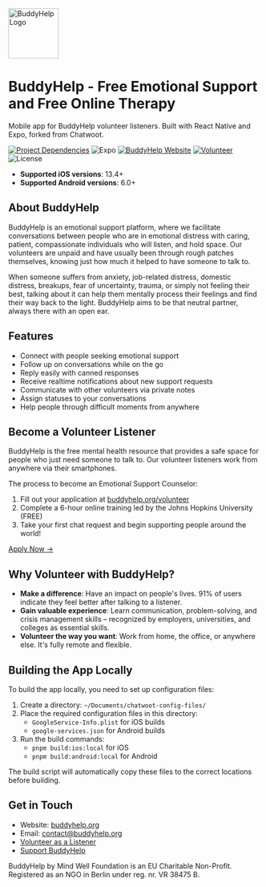 <img src="https://unicorn-images.b-cdn.net/6e7a7d05-7544-4dab-87b5-c667b939d479?optimizer=gif" width="100"  alt="BuddyHelp Logo"/>



# BuddyHelp - Free Emotional Support and Free Online Therapy

Mobile app for BuddyHelp volunteer listeners. Built with React Native and Expo, forked from Chatwoot.

<p>
   <a href="https://github.com/react-native-community/releases/blob/master/CHANGELOG.md"><img src="https://img.shields.io/github/package-json/dependency-version/chatwoot/chatwoot-mobile-app/react-native?color=%2361dafb" alt="Project Dependencies"></a>
   <img src="https://img.shields.io/github/package-json/dependency-version/chatwoot/chatwoot-mobile-app/expo?color=%2361dafb" alt="Expo">
   <a href="https://buddyhelp.org"><img src="https://img.shields.io/badge/website-BuddyHelp-blue" alt="BuddyHelp Website"></a>
   <a href="https://buddyhelp.org/volunteer"><img src="https://img.shields.io/badge/volunteer-Join%20Us-brightgreen" alt="Volunteer"></a>
   <img src="https://img.shields.io/github/license/chatwoot/chatwoot-mobile-app" alt="License">
</p>

- **Supported iOS versions**: 13.4+
- **Supported Android versions**: 6.0+

## About BuddyHelp

BuddyHelp is an emotional support platform, where we facilitate conversations between people who are in emotional distress with caring, patient, compassionate individuals who will listen, and hold space. Our volunteers are unpaid and have usually been through rough patches themselves, knowing just how much it helped to have someone to talk to.

When someone suffers from anxiety, job-related distress, domestic distress, breakups, fear of uncertainty, trauma, or simply not feeling their best, talking about it can help them mentally process their feelings and find their way back to the light. BuddyHelp aims to be that neutral partner, always there with an open ear.

## Features

- Connect with people seeking emotional support
- Follow up on conversations while on the go
- Reply easily with canned responses
- Receive realtime notifications about new support requests
- Communicate with other volunteers via private notes
- Assign statuses to your conversations
- Help people through difficult moments from anywhere
<!-- 
## Download the BuddyHelp App

<p>
  <a href="https://apps.apple.com/app/id1495796682">
    <img alt="Download on the App Store" title="App Store" src="http://i.imgur.com/0n2zqHD.png" width="140">
  </a>

  <a href="https://play.google.com/store/apps/details?id=com.chatwoot.app&hl=en">
    <img alt="Get it on Google Play" title="Google Play" src="http://i.imgur.com/mtGRPuM.png" width="140">
  </a>
</p> -->

## Become a Volunteer Listener

BuddyHelp is the free mental health resource that provides a safe space for people who just need someone to talk to. Our volunteer listeners work from anywhere via their smartphones.

The process to become an Emotional Support Counselor:
1. Fill out your application at [buddyhelp.org/volunteer](https://buddyhelp.org/volunteer)
2. Complete a 6-hour online training led by the Johns Hopkins University (FREE)
3. Take your first chat request and begin supporting people around the world!

[Apply Now →](https://buddyhelp.org/volunteer/)

## Why Volunteer with BuddyHelp?

- **Make a difference**: Have an impact on people's lives. 91% of users indicate they feel better after talking to a listener.
- **Gain valuable experience**: Learn communication, problem-solving, and crisis management skills – recognized by employers, universities, and colleges as essential skills.
- **Volunteer the way you want**: Work from home, the office, or anywhere else. It's fully remote and flexible.

## Building the App Locally

To build the app locally, you need to set up configuration files:

1. Create a directory: `~/Documents/chatwoot-config-files/`
2. Place the required configuration files in this directory:
   - `GoogleService-Info.plist` for iOS builds
   - `google-services.json` for Android builds
3. Run the build commands:
   - `pnpm build:ios:local` for iOS
   - `pnpm build:android:local` for Android

The build script will automatically copy these files to the correct locations before building.

## Get in Touch

- Website: [buddyhelp.org](https://buddyhelp.org)
- Email: [contact@buddyhelp.org](mailto:contact@buddyhelp.org)
- [Volunteer as a Listener](https://buddyhelp.org/volunteer)
- [Support BuddyHelp](https://buddyhelp.org/donate)

BuddyHelp by Mind Well Foundation is an EU Charitable Non-Profit.
Registered as an NGO in Berlin under reg. nr. VR 38475 B.
